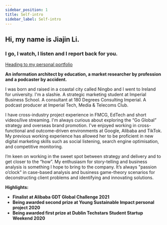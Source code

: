 ```yaml
---
sidebar_position: 1
title: Self-intro
sidebar_label: Self-intro
---
```


## Hi, my name is Jiajin Li.
### I go, I watch, I listen and I report back for you.

[Heading to my personal portfolio](https://drive.google.com/file/d/1iirSHjmVAMCCUCw83M9nf9F88sNbZ83v/view?usp=sharing)

**An information architect by education, a market researcher by profession and a podcaster by accident.**

I was born and raised in a coastal city called Ningbo and I went to Ireland for university.
I'm a slashie. A strategic marketing student at Imperial Business School. A consultant at 180 Degrees Consulting Imperial. 
A podcast producer at Imperial Tech, Media & Telecoms Club.

I have cross-industry project experience in FMCG, EdTech and short videos/live streaming. I'm always curious about exploring the “Go Global” strategy and overseas brand promotion. I've enjoyed working in cross-functional and outcome-driven environments at Google, Alibaba and TikTok. My previous working experience has allowed her to be proficient in new digital marketing skills such as social listening, search engine optimisation, and competitive monitoring. 

I’m keen on working in the sweet spot between strategy and delivery and to get closer to the “how”. My enthusiasm for story-telling and business analysis is something I hope to bring to the company. It’s always "passion o’clock" in case-based analysis and business game-theory scenarios for deconstructing client problems and identifying and innovating solutions.

**Highlights:**
- **Finalist at Alibaba GDT Global Challenge 2021**
- **Being awarded second prize at Young Sustainable Impact personal project 2020**
- **Being awarded first prize at Dublin Techstars Student Startup Weekend 2020**